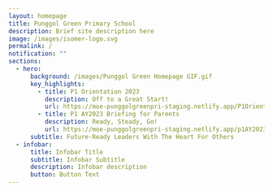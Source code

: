 ```yaml
---
layout: homepage
title: Punggol Green Primary School
description: Brief site description here
image: /images/isomer-logo.svg
permalink: /
notification: ""
sections:
  - hero:
      background: /images/Punggol Green Homepage GIF.gif
      key_highlights:
        - title: P1 Orientation 2023
          description: Off to a Great Start!
          url: https://moe-punggolgreenpri-staging.netlify.app/P1Orientation2023/
        - title: P1 AY2023 Briefing for Parents
          description: Ready, Steady, Go!
          url: https://moe-punggolgreenpri-staging.netlify.app/p1AY2023briefing/
      subtitle: Future-Ready Leaders With The Heart For Others
  - infobar:
      title: Infobar Title
      subtitle: Infobar Subtitle
      description: Infobar description
      button: Button Text
---
```

